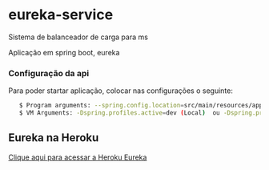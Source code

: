 # eureka-service
Sistema de balanceador de carga para ms

Aplicação em spring boot, eureka

### Configuração da api

Para poder startar aplicação, colocar nas configurações o seguinte:

 ```sh
	$ Program arguments: --spring.config.location=src/main/resources/application.yml --spring.config.name=application.yml
	$ VM Arguments: -Dspring.profiles.active=dev (Local)  ou -Dspring.profiles.active=prod (Heroku)
 ````
 
 ## Eureka na Heroku
 <a href="http://app-eurekaservice.herokuapp.com" >Clique aqui para acessar a Heroku Eureka</a>

